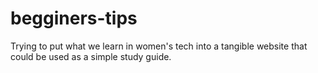 # begginers-tips
Trying to put what we learn in women's tech into a tangible website that could be used as a simple study guide.
